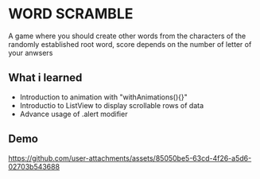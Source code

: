 # WORD SCRAMBLE
A game where you should create other words from the characters of the randomly established root word, score depends on the number of letter of your anwsers

## What i learned
- Introduction to animation with "withAnimations(){}"
- Introductio to ListView to display scrollable rows of data
- Advance usage of .alert modifier

## Demo
https://github.com/user-attachments/assets/85050be5-63cd-4f26-a5d6-02703b543688

